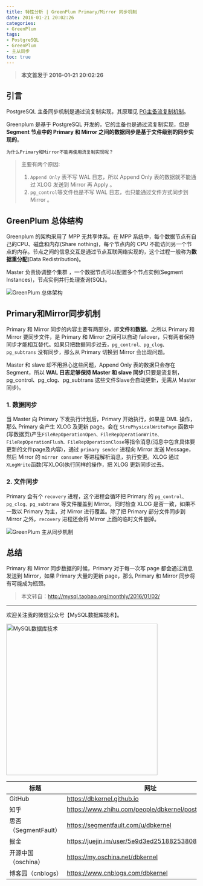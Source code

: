 ```yaml
---
title: 特性分析 | GreenPlum Primary/Mirror 同步机制
date: 2016-01-21 20:02:26
categories:
- GreenPlum
tags:
- PostgreSQL
- GreenPlum
- 主从同步
toc: true
---
```


<!-- more -->

>**本文首发于 2016-01-21 20:02:26**

## 引言

PostgreSQL 主备同步机制是通过流复制实现，其原理见 [PG主备流复制机制](http://mysql.taobao.org/monthly/2015/10/04/)。

Greenplum 是基于 PostgreSQL 开发的，它的主备也是通过流复制实现，但是 **Segment 节点中的 Primary 和 Mirror 之间的数据同步是基于文件级别的同步实现的**。

`为什么Primary和Mirror不能再使用流复制实现呢？`

>主要有两个原因:
>
>1. `Append Only` 表不写 WAL 日志，所以 Append Only 表的数据就不能通过 XLOG 发送到 Mirror 再 Apply 。
>2. `pg_control`等文件也是不写 WAL 日志，也只能通过文件方式同步到 Mirror 。


## GreenPlum 总体结构

Greenplum 的架构采用了 MPP 无共享体系。在 MPP 系统中，每个数据节点有自己的CPU、磁盘和内存(Share nothing)，每个节点内的 CPU 不能访问另一个节点的内存。节点之间的信息交互是通过节点互联网络实现的，这个过程一般称为**数据重分配**(Data Redistribution)。

Master 负责协调整个集群 ，一个数据节点可以配置多个节点实例(Segment Instances)，节点实例并行处理查询(SQL)。

![GreenPlum 总体架构](greenplum-architecture-overview.jpg)

## Primary和Mirror同步机制

Primary 和 Mirror 同步的内容主要有两部分，即**文件**和**数据**。之所以 Primary 和 Mirror 要同步文件，是 Primary 和 Mirror 之间可以自动 failover，只有两者保持同步才能相互替代。如果只把数据同步过去，`pg_control、pg_clog、pg_subtrans` 没有同步，那么从 Primary 切换到 Mirror 会出现问题。

Master 和 slave 却不用担心这些问题，Append Only 表的数据只会存在 Segment，所以 **WAL 日志足够保持 Master 和 slave 同步**(只要是流复制，pg_control、pg_clog、pg_subtrans 这些文件Slave会自动更新，无需从 Master 同步)。

### 1. 数据同步

当 Master 向 Primary 下发执行计划后，Primary 开始执行，如果是 DML 操作，那么 Primary 会产生 XLOG 及更新 page。会在 `SlruPhysicalWritePage` 函数中(写数据页)产生`FileRepOperationOpen、FileRepOperationWrite、FileRepOperationFlush、FileRepOperationClose`等指令消息(消息中包含具体要更新的文件page及内容)，通过 `primary sender` 进程向 Mirror 发送 Message，然后 Mirror 的 `mirror consumer` 等进程解析消息，执行变更。XLOG 通过`XLogWrite`函数(写XLOG)执行同样的操作，把 XLOG 更新同步过去。

### 2. 文件同步

Primary 会有个 `recovery` 进程，这个进程会循环把 Primary 的  `pg_control、pg_clog、pg_subtrans` 等文件覆盖到 Mirror。同时检查 XLOG 是否一致，如果不一致以 Primary 为主，对 Mirror 进行覆盖。除了把 Primary 部分文件同步到 Mirror 之外，`recovery` 进程还会将 Mirror 上面的临时文件删掉。

![GreenPlum 主从同步机制](greenplum-primary-mirror-sync.jpg)

## 总结

Primary 和 Mirror 同步数据的时候，Primary 对于每一次写 page 都会通过消息发送到 Mirror，如果 Primary 大量的更新 page，那么 Primary 和 Mirror 同步将有可能成为瓶颈。


>本文转自：http://mysql.taobao.org/monthly/2016/01/02/


----

欢迎关注我的微信公众号【MySQL数据库技术】。

<img src="https://dbkernel-1306518848.cos.ap-beijing.myqcloud.com/wechat/my-wechat-official-account.png" width="400" height="400" alt="MySQL数据库技术" align="center"/>


| 标题                 | 网址                                                  |
| -------------------- | ----------------------------------------------------- |
| GitHub               | https://dbkernel.github.io                            |
| 知乎                 | https://www.zhihu.com/people/dbkernel/posts           |
| 思否（SegmentFault） | https://segmentfault.com/u/dbkernel                   |
| 掘金                 | https://juejin.im/user/5e9d3ed251882538083fed1f/posts |
| 开源中国（oschina）  | https://my.oschina.net/dbkernel                       |
| 博客园（cnblogs）    | https://www.cnblogs.com/dbkernel                      |

